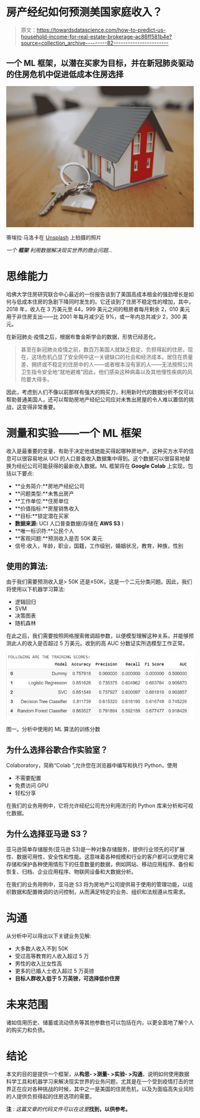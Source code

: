 # 房产经纪如何预测美国家庭收入？

> 原文：<https://towardsdatascience.com/how-to-predict-us-household-income-for-real-estate-brokerage-ac86ff581b4e?source=collection_archive---------82----------------------->

## 一个 ML 框架，以潜在买家为目标，并在新冠肺炎驱动的住房危机中促进低成本住房选择

![](img/817982fc3f3a62f8473ddd08d50cd146.png)

蒂埃拉·马洛卡在 [Unsplash](https://unsplash.com?utm_source=medium&utm_medium=referral) 上拍摄的照片

*一个* ***框架*** *利用数据解决现实世界的商业问题…*

# 思维能力

哈佛大学住房研究联合中心最近的一份报告谈到了美国高成本租金的强劲增长是如何与低成本住房的急剧下降同时发生的。它还谈到了住房不稳定性的增加，其中，2018 年，收入在 3 万美元至 44，999 美元之间的租房者每月剩余 2，010 美元用于非住房支出——比 2001 年每月减少近 9%，或一年内总共减少 2，300 美元。

在新冠肺炎·疫情之后，根据布鲁金斯学会的数据，形势已经恶化，

> 甚至在新冠肺炎疫情之前，数百万美国人就缺乏稳定、负担得起的住房。现在，这场危机凸显了安全网中这一关键缺口的社会和经济成本。居住在质量差、拥挤或不稳定的住房中的人——或者根本没有家的人——无法按照公共卫生指令安全地“就地避难”因此，他们感染这种病毒以及其他慢性疾病的风险要大得多。

因此，考虑到人们不像以前那样有强大的购买力，利用新时代的数据分析不仅可以帮助普通美国人，还可以帮助房地产经纪公司应对未售出房屋的令人难以置信的挑战，这变得非常重要。

# 测量和实验——一个 ML 框架

收入是最重要的变量，有助于决定他或她能买得起哪种房地产。这种买方水平的信息可以很容易地从 UCI 的人口普查收入数据集中得到。这个数据可以很容易地替换为经纪公司可能获得的最新收入数据。ML 框架将在 **Google Colab** 上实现，包括以下要点:

*   **业务简介:**房地产经纪公司
*   **问题类型:**未售出房产
*   **工作单位:**住房单位
*   **价值指标:**房屋销售收入
*   **目标:**锁定潜在买家
*   **数据来源:** UCI 人口普查数据(存储在 **AWS S3** )
*   **唯一标识符:**公民个人
*   **客观问题:**预测收入是否 50K 美元
*   信号:收入，年龄，职业，国籍，工作级别，婚姻状况，教育，种族，性别

## 使用的算法:

由于我们需要预测收入是> 50K 还是≤50K，这是一个二元分类问题。因此，我们将使用以下机器学习算法:

*   逻辑回归
*   SVM
*   决策图表
*   随机森林

在此之后，我们需要按照网格搜索微调超参数，以便模型理解这种关系，并能够预测此人的收入是否超过 5 万美元。收到的高 AUC 分数证实所选模型工作正常。

![](img/48356d8ddb081f1e1695ed7baca72d19.png)

图一。分析中使用的 ML 算法的训练分数

## 为什么选择谷歌合作实验室？

Colaboratory，简称“Colab ”,允许您在浏览器中编写和执行 Python，使用

*   不需要配置
*   免费访问 GPU
*   轻松分享

在我们的业务用例中，它将允许经纪公司充分利用流行的 Python 库来分析和可视化数据。

## 为什么选择亚马逊 S3？

亚马逊简单存储服务(亚马逊 S3)是一种对象存储服务，提供行业领先的可扩展性、数据可用性、安全性和性能。这意味着各种规模和行业的客户都可以使用它来存储和保护各种使用情形下的任意数量的数据，例如网站、移动应用程序、备份和恢复、归档、企业应用程序、物联网设备和大数据分析。

在我们的业务用例中，亚马逊 S3 将为房地产公司提供易于使用的管理功能，以组织数据和配置微调的访问控制，从而满足特定的业务、组织和法规遵从性需求。

# 沟通

从分析中可以得出以下关键业务见解:

*   大多数人收入不到 50K
*   受过高等教育的人收入超过 5 万
*   男性的收入比女性高
*   更多的已婚人士收入超过 5 万英镑
*   **目标人群收入低于 5 万英镑，可选择低价住房**

# 未来范围

诸如信用历史、储蓄或流动债务等其他参数也可以包括在内，以更全面地了解个人的购买力和负债。

# 结论

本文的目的是提供一个框架，从**构思- >测量- >实验- >沟通**，说明如何使用数据科学工具和机器学习来解决现实世界的业务问题，尤其是在一个受到疫情打击的世界正在应对各种挑战的时候，其中之一是美国的住房危机，以及为面临高失业风险的人提供负担得起的住房选项的需要。

**注** : *这篇文章的代码文件可以在这里*[](https://github.com/akshay-madar/applied-ML-hackathon-by-krenicki/blob/master/hackathon.py)**找到，以供参考。**